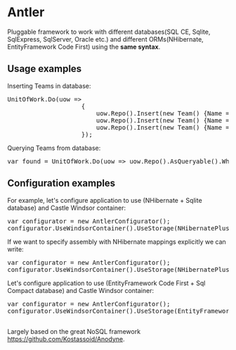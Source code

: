 Antler
======

Pluggable framework to work with different databases(SQL CE, Sqlite, SqlExpress, SqlServer, Oracle etc.) and different ORMs(NHibernate, EntityFramework Code First) using the <b>same syntax</b>.

Usage examples
--------------

Inserting Teams in database:
<pre>
UnitOfWork.Do(uow =>
                    {
                        uow.Repo<Team>().Insert(new Team() {Name = "Super", BusinessGroup = "Great"});
                        uow.Repo<Team>().Insert(new Team() {Name = "Good", BusinessGroup = "Great"});
                        uow.Repo<Team>().Insert(new Team() {Name = "Bad", BusinessGroup = "BadBg"});
                    });
</pre>

Querying Teams from database:
<pre>
var found = UnitOfWork.Do(uow => uow.Repo<Team>().AsQueryable().Where(t => t.BusinessGroup == "Great").OrderBy(t => t.Name).ToArray()); 
</pre>

Configuration examples
-----------------------
For example, let's configure application to use (NHibernate + Sqlite database) and Castle Windsor container:
<pre>
var configurator = new AntlerConfigurator();
configurator.UseWindsorContainer().UseStorage(NHibernatePlusSqlite.Use);
</pre>

If we want to specify assembly with NHibernate mappings explicitly we can write:
<pre>
var configurator = new AntlerConfigurator();
configurator.UseWindsorContainer().UseStorage(NHibernatePlusSqlite.Use.WithMappings(Assembly.GetExecutingAssembly()));
</pre>

Let's configure application to use (EntityFramework Code First + Sql Compact database) and Castle Windsor container:
<pre>
var configurator = new AntlerConfigurator();
configurator.UseWindsorContainer().UseStorage(EntityFrameworkPlusSqlCe.Use.WithConnectionString("Data Source=DB.sdf")
                                                                      .WithMappings(Assembly.GetExecutingAssembly()));
</pre>


Largely based on the great NoSQL framework https://github.com/Kostassoid/Anodyne.

